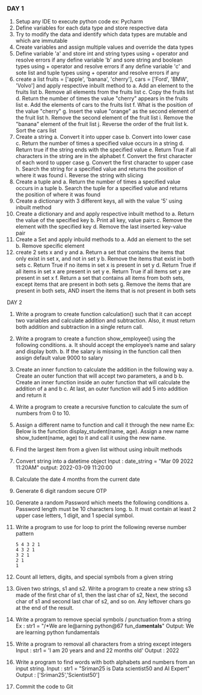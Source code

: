 
### DAY 1

1. Setup any IDE to execute python code ex: Pycharm
2. Define variables for each data type and store respective data
3. Try to modify the data and identify which data types are mutable and which are immutable
4. Create variables and assign multiple values and override the data types
5. Define variable 'a' and store int and string types using + operator and resolve errors if any
	define variable 'b' and sore string and boolean types using + operator and resolve errors if any
	define variable 'c' and sote list and tuple types using + operator and resolve errors if any
6. create a list fruits = ['apple', 'banana', 'cherry'], cars = ['Ford', 'BMW', 'Volvo'] and apply respective inbuilt method to
	a. Add an element to the fruits list
	b. Remove all elements from the fruits list
	c. Copy the fruits list
	d. Return the number of times the value "cherry" appears in the fruits list
	e. Add the elements of cars to the fruits list
	f. What is the position of the value "cherry"
	g. Insert the value "orange" as the second element of the fruit list
	h. Remove the second element of the fruit list
	i. Remove the "banana" element of the fruit list
	j. Reverse the order of the fruit list
	k. Sort the cars list 
7. Create a string
	a. Convert it into upper case
	b. Convert into lower case
	c. Return the number of times a specified value occurs in a string
	d. Return true if the string ends with the specified value
	e. Return True if all characters in the string are in the alphabet
	f. Convert the first character of each word to upper case
	g. Convert the first character to upper case
	h. Search the string for a specified value and returns the position of where it was found
	i. Reverse the string with slicing
8. Create a tuple and
	a. Return the number of times a specified value occurs in a tuple
	b. Search the tuple for a specified value and returns the position of where it was found
9.  Create a dictionary with 3 different keys, all with the value '5' using inbuilt method
10. Create a dictionary  and and apply respective inbuilt method to
	a. Return the value of the specified key
	b. Print all key, value pairs
	c. Remove the element with the specified key
	d. Remove the last inserted key-value pair
11. Create a Set and apply inbuild methods to 
	a. Add an element to the set
	b. Remove specific element
12. create 2 sets x and y and 
	a. Return a set that contains the items that only exist in set x, and not in set y
	b. Remove the items that exist in both sets
	c. Return True if no items in set x is present in set y
	d. Return True if all items in set x are present in set y
	e. Return True if all items set y are present in set x
	f. Return a set that contains all items from both sets, except items that are present in both sets
	g. Remove the items that are present in both sets, AND insert the items that is not present in both sets
	

DAY 2



1. Write a program to create function calculation() such that it can accept two variables and calculate addition and subtraction. Also, it must return both addition and subtraction in a single return call.
2. Write a program to create a function show_employee() using the following conditions.
	a. It should accept the employee’s name and salary and display both.
	b. If the salary is missing in the function call then assign default value 9000 to salary
3. Create an inner function to calculate the addition in the following way
	a. Create an outer function that will accept two parameters, a and b
	b. Create an inner function inside an outer function that will calculate the addition of a and b
	c. At last, an outer function will add 5 into addition and return it
4. Write a program to create a recursive function to calculate the sum of numbers from 0 to 10.
5. Assign a different name to function and call it through the new name
	Ex: Below is the function display_student(name, age). Assign a new name show_tudent(name, age) to it and call it using the new name.
6. Find the largest item from a given list without using inbuilt methods
7. Convert string into a datetime object
	Input : date_string = "Mar 09 2022 11:20AM"
	output: 2022-03-09 11:20:00
8. Calculate the date 4 months from the current date 
9. Generate 6 digit random secure OTP
10. Generate a random Password which meets the following conditions
	a. Password length must be 10 characters long.
	b. It must contain at least 2 upper case letters, 1 digit, and 1 special symbol.
11. Write a program to use for loop to print the following reverse number pattern

		5 4 3 2 1 
		4 3 2 1 
		3 2 1 
		2 1 
		1
12. Count all letters, digits, and special symbols from a given string
13. Given two strings, s1 and s2. Write a program to create a new string s3 made of the first char of s1, then the last char of s2, Next, the second char of s1 and second last char of s2, and so on. Any leftover chars go at the end of the result.
14. Write a program to remove special symbols / punctuation from a string
	Ex : str1 = "/*We are le@arning python@67 fun_da**mentals**"
	Output: We are learning python fundamentals
15. Write a program to removal all characters from a string except integers
	Input : str1 = 'I am 20 years and and 22 months old'
	Output : 2022
16. Write a program to find words with both alphabets and numbers from an input string.
	Input : str1 = "Sriman25 is Data scientist50 and AI Expert"
	Output : ['Sriman25','Scientist50']
17. Commit the code to Git 


